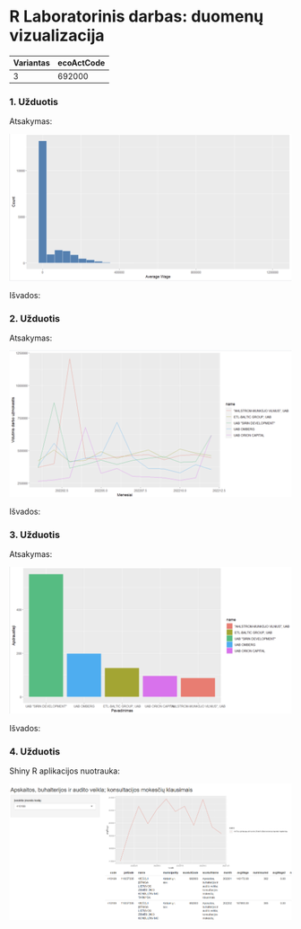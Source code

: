 # R Laboratorinis darbas: duomenų vizualizacija

| Variantas | ecoActCode |
|------------- | ------------- |
|3    | 692000	 |


### 1. Užduotis

Atsakymas:

![histograma](img/pav1.png)

Išvados:

### 2. Užduotis

Atsakymas:

![atlyginimai](img/pav2.png)

Išvados:


### 3. Užduotis

Atsakymas:

![apdraustieji](img/pav3.png)

Išvados:


### 4. Užduotis

Shiny R aplikacijos nuotrauka:

![shiny app](img/pav4.png)
